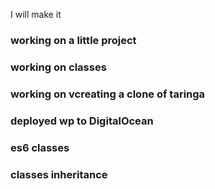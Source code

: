 I will make it

### working on a little project

### working on classes

### working on vcreating a clone of taringa

### deployed wp to DigitalOcean

### es6 classes

### classes inheritance
